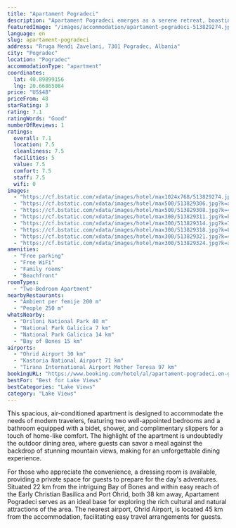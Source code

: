 ```yaml
---
title: "Apartament Pogradeci"
description: "Apartament Pogradeci emerges as a serene retreat, boasting breathtaking lake views and a prime location just a stone's throw away from the enchanting Ohrid Lake Springs."
featuredImage: "/images/accommodation/apartament-pogradeci-513829274.jpg"
language: en
slug: apartament-pogradeci
address: "Rruga Mendi Zavelani, 7301 Pogradec, Albania"
city: "Pogradec"
location: "Pogradec"
accommodationType: "apartment"
coordinates:
  lat: 40.89899156
  lng: 20.66865084
price: "US$48"
priceFrom: 48
starRating: 3
rating: 7.1
ratingWords: "Good"
numberOfReviews: 1
ratings:
  overall: 7.1
  location: 7.5
  cleanliness: 7.5
  facilities: 5
  value: 7.5
  comfort: 7.5
  staff: 7.5
  wifi: 0
images:
  - "https://cf.bstatic.com/xdata/images/hotel/max1024x768/513829274.jpg?k=32013d2e3fa88bb64d88755ae3a37dea48d55799d6d5830753a76b5512d2e9c9&o=&hp=1"
  - "https://cf.bstatic.com/xdata/images/hotel/max500/513829306.jpg?k=a3fa5ad401d156bdcb85eee5a6c5eb5f921ae42da3e2d7d9cdcc19d30d47638d&o=&hp=1"
  - "https://cf.bstatic.com/xdata/images/hotel/max500/513829308.jpg?k=42f22d503ae77eb72ec8b7ca6525e9dbecca16a531b577bc19380889c463169a&o=&hp=1"
  - "https://cf.bstatic.com/xdata/images/hotel/max300/513829311.jpg?k=b82a75c48ad95a0e8f90ed0bb7ddca18ce79adbaf1a72b6184e0ef28b26ac978&o=&hp=1"
  - "https://cf.bstatic.com/xdata/images/hotel/max300/513829314.jpg?k=79d1add6d6d690335370586ae29b5114379783cd09bbcd3c857072f608f4d9e2&o=&hp=1"
  - "https://cf.bstatic.com/xdata/images/hotel/max300/513829318.jpg?k=8fa36a98b18838635640f93d4eb19fa86c5f08886e4d649eba944df8e305264f&o=&hp=1"
  - "https://cf.bstatic.com/xdata/images/hotel/max300/513829321.jpg?k=4a282b3400d94baf93ed100fd63c306d94b6f9a23de0e3c95b49e7f9ba53828a&o=&hp=1"
  - "https://cf.bstatic.com/xdata/images/hotel/max300/513829324.jpg?k=aa90c938443ee58917fbb94bf3d6a3f2a315962e0c423ade2ef9316514852938&o=&hp=1"
amenities:
  - "Free parking"
  - "Free WiFi"
  - "Family rooms"
  - "Beachfront"
roomTypes:
  - "Two-Bedroom Apartment"
nearbyRestaurants:
  - "Ambient per femije 200 m"
  - "People 250 m"
whatsNearby:
  - "Driloni National Park 40 m"
  - "National Park Galicica 7 km"
  - "National Park Galicica 14 km"
  - "Bay of Bones 15 km"
airports:
  - "Ohrid Airport 30 km"
  - "Kastoria National Airport 71 km"
  - "Tirana International Airport Mother Teresa 97 km"
bookingURL: "https://www.booking.com/hotel/al/apartament-pogradeci.en-gb.html?aid=8035640"
bestFor: "Best for Lake Views"
bestCategories: "Lake Views"
category: "Lake Views"
---
```


This spacious, air-conditioned apartment is designed to accommodate the needs of modern travelers, featuring two well-appointed bedrooms and a bathroom equipped with a bidet, shower, and complimentary slippers for a touch of home-like comfort. The highlight of the apartment is undoubtedly the outdoor dining area, where guests can savor a meal against the backdrop of stunning mountain views, making for an unforgettable dining experience.

For those who appreciate the convenience, a dressing room is available, providing a private space for guests to prepare for the day's adventures. Situated 22 km from the intriguing Bay of Bones and within easy reach of the Early Christian Basilica and Port Ohrid, both 38 km away, Apartament Pogradeci serves as an ideal base for exploring the rich cultural and natural attractions of the area. The nearest airport, Ohrid Airport, is located 45 km from the accommodation, facilitating easy travel arrangements for guests.